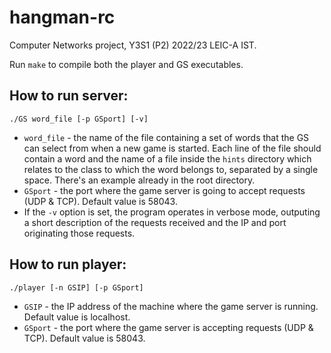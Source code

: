 # hangman-rc

Computer Networks project, Y3S1 (P2) 2022/23 LEIC-A IST.

Run `make` to compile both the player and GS executables.

## How to run server:

```
./GS word_file [-p GSport] [-v]
```

- `word_file` - the name of the file containing a set of words that the GS can select from when a new game is started. Each line of the file should contain a word and the name of a file inside the `hints` directory which relates to the class to which the word belongs to, separated by a single space. There's an example already in the root directory.
- `GSport` - the port where the game server is going to accept requests (UDP & TCP). Default value is 58043.
- If the `-v` option is set, the program operates in verbose mode, outputing a short description of the requests received and the IP and port originating those requests.

## How to run player:

```
./player [-n GSIP] [-p GSport]
```

- `GSIP` - the IP address of the machine where the game server is running. Default value is localhost.
- `GSport` - the port where the game server is accepting requests (UDP & TCP). Default value is 58043.
